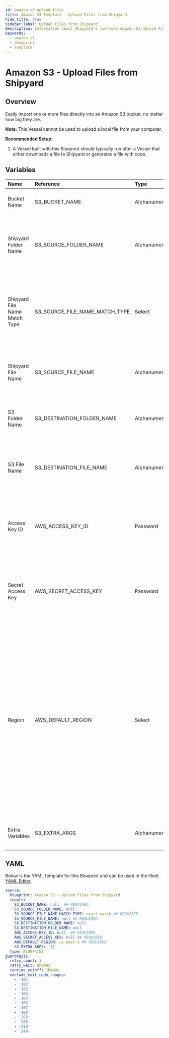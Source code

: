 ```yaml
---
id: amazon-s3-upload-files
title: Amazon S3 Template - Upload Files from Shipyard
hide_title: true
sidebar_label: Upload Files from Shipyard
description: Information about Shipyard's low-code Amazon S3 Upload Files from Shipyard blueprint. Easily import one or more files directly into an Amazon S3 bucket, no matter how big they are.
keywords:
  - amazon s3
  - blueprint
  - template
---
```


# Amazon S3 - Upload Files from Shipyard

## Overview

Easily import one or more files directly into an Amazon S3 bucket, no matter how big they are.

**Note:** This Vessel cannot be used to upload a local file from your computer.

**Recommended Setup:**

1. A Vessel built with this Blueprint should typically run after a Vessel that either downloads a file to Shipyard or generates a file with code. 


## Variables

| Name | Reference | Type | Required | Default | Options | Description             |
|:-----|:----------|:-----|:---------|:--------|:--------|:------------------------|
| Bucket Name | S3_BUCKET_NAME | Alphanumeric | :white_check_mark: | - | - | Name of the S3 bucket to upload the file(s) to. |
| Shipyard Folder Name | S3_SOURCE_FOLDER_NAME | Alphanumeric | :heavy_minus_sign: | - | - | Name of the local folder on Shipyard to upload the target file from. If left blank, will look in the home directory. |
| Shipyard File Name Match Type | S3_SOURCE_FILE_NAME_MATCH_TYPE | Select | :white_check_mark: | `exact_match` | Exact Match: `exact_match`<br></br><br></br>Regex Match: `regex_match`<br></br><br></br> | Determines if the text in "Shipyard File Name" will look for one file with exact match, or multiple files using regex. |
| Shipyard File Name | S3_SOURCE_FILE_NAME | Alphanumeric | :white_check_mark: | - | - | Name of the target file on Shipyard. Can be regex if "Match Type" is set accordingly |
| S3 Folder Name | S3_DESTINATION_FOLDER_NAME | Alphanumeric | :heavy_minus_sign: | - | - | Folder in the S3 bucket to upload the file(s) to. If left blank, will upload to the root directory. |
| S3 File Name | S3_DESTINATION_FILE_NAME | Alphanumeric | :heavy_minus_sign: | - | - | What to name the file(s) being uploaded. If left blank, defaults to the original file name(s). |
| Access Key ID | AWS_ACCESS_KEY_ID | Password | :white_check_mark: | - | - | The access key ID for programmatic IAM user used to download the file. See Authorization documentation for more information. |
| Secret Access Key | AWS_SECRET_ACCESS_KEY | Password | :white_check_mark: | - | - | The secret access key for programmatic IAM user used to download the file. See Authorization documentation for more information. |
| Region | AWS_DEFAULT_REGION | Select | :white_check_mark: | `us-east-2` | `us-east-2`,`us-east-1`,`us-west-1`,`us-west-2`,`af-south-1`,`ap-east-1`,`ap-south-1`,`ap-northeast-3`,`ap-northeast-2`,`ap-southeast-1`,`ap-southeast-2`,`ap-northeast-1`,`ca-central-1`,`cn-north-1`,`cn-northwest-1`,`eu-central-1`,`eu-west-1`,`eu-west-2`,`eu-south-1`,`eu-west-3`,`eu-north-1`,`sa-east-1`,`me-south-1`, | The AWS region for the S3 bucket and IAM user. |
| Extra Variables | S3_EXTRA_ARGS | Alphanumeric | :heavy_minus_sign: | `{}` | - | Extra arguments that may be passed to the S3 operation. |




## YAML

Below is the YAML template for this Blueprint and can be used in the
Fleet [YAML Editor](../../reference/fleets/yaml-editor.md).

```yaml
source:
  blueprint: Amazon S3 - Upload Files from Shipyard
  inputs:
    S3_BUCKET_NAME: null  ## REQUIRED
    S3_SOURCE_FOLDER_NAME: null
    S3_SOURCE_FILE_NAME_MATCH_TYPE: exact_match ## REQUIRED
    S3_SOURCE_FILE_NAME: null ## REQUIRED
    S3_DESTINATION_FOLDER_NAME: null
    S3_DESTINATION_FILE_NAME: null
    AWS_ACCESS_KEY_ID: null  ## REQUIRED
    AWS_SECRET_ACCESS_KEY: null ## REQUIRED
    AWS_DEFAULT_REGION: us-east-2 ## REQUIRED
    S3_EXTRA_ARGS: '{}'
  type: BLUEPRINT
guardrails:
  retry_count: 1
  retry_wait: 0h0m0s
  runtime_cutoff: 1h0m0s
  exclude_exit_code_ranges:
    - '101'
    - '102'
    - '103'
    - '104'
    - '105'
    - '106'
    - '107'
    - '108'
    - '202'
    - '205'
    - '210'
    - '249'
 ```


